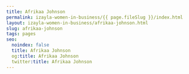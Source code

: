 ```yaml
---
title: Afrikaa Johnson
permalink: izayla-women-in-business/{{ page.fileSlug }}/index.html
layout: izayla-women-in-business/afrikaa-johnson.html
slug: afrikaa-johnson
tags: pages
seo:
  noindex: false
  title: Afrikaa Johnson
  og:title: Afrikaa Johnson
  twitter:title: Afrikaa Johnson
---
```



